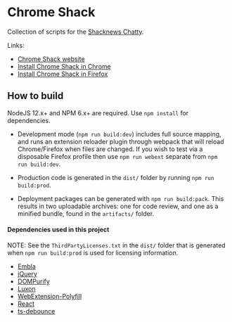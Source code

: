 # Chrome Shack

Collection of scripts for the [Shacknews Chatty](https://www.shacknews.com/chatty).

Links:

-   [Chrome Shack website](http://adam.hughes.cc/shack/chromeshack/)
-   [Install Chrome Shack in Chrome](https://chrome.google.com/webstore/detail/chrome-shack/mcnpepegfcikofcogenpncheiohblnpp?hl=en)
-   [Install Chrome Shack in Firefox](https://addons.mozilla.org/en-US/firefox/addon/chromeshack/)

## How to build

NodeJS 12.x+ and NPM 6.x+ are required. Use `npm install` for dependencies.

-   Development mode (`npm run build:dev`) includes full source mapping, and runs an extension reloader plugin through webpack that will reload Chrome/Firefox when files are changed. If you wish to test via a disposable Firefox profile then use `npm run webext` separate from `npm run build:dev`.

-   Production code is generated in the `dist/` folder by running `npm run build:prod`.

-   Deployment packages can be generated with `npm run build:pack`. This results in two uploadable archives: one for code review, and one as a minified bundle, found in the `artifacts/` folder.

#### Dependencies used in this project

NOTE: See the `ThirdPartyLicenses.txt` in the `dist/` folder that is generated when `npm run build:prod` is used for licensing information.

-   [Embla](https://github.com/davidcetinkaya/embla-carousel)
-   [jQuery](https://github.com/jquery/jquery)
-   [DOMPurify](https://github.com/cure53/DOMPurify)
-   [Luxon](https://github.com/moment/luxon)
-   [WebExtension-Polyfill](https://github.com/mozilla/webextension-polyfill)
-   [React](https://github.com/facebook/react)
-   [ts-debounce](https://github.com/chodorowicz/ts-debounce)

